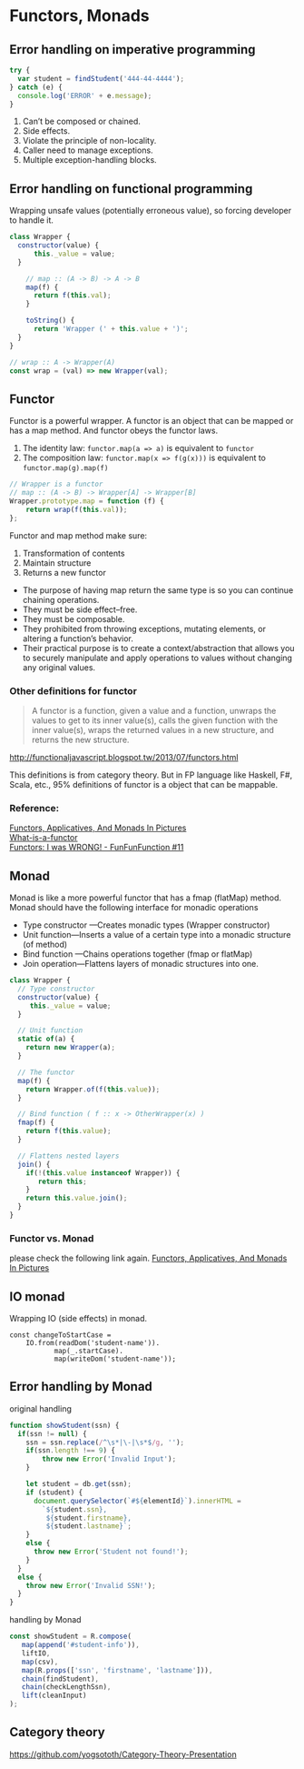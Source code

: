# Functors, Monads
## Error handling on imperative programming

```javascript
try {
  var student = findStudent('444-44-4444');
} catch (e) {
  console.log('ERROR' + e.message);
}
```

1. Can’t be composed or chained.
2. Side effects.
3. Violate the principle of non-locality.
4. Caller need to manage exceptions.
5. Multiple exception-handling blocks.

## Error handling on functional programming
Wrapping unsafe values (potentially erroneous value), so forcing developer to handle it.

```javascript
class Wrapper {
  constructor(value) {
      this._value = value;
  }

    // map :: (A -> B) -> A -> B
    map(f) {
      return f(this.val);
    }

    toString() {
      return 'Wrapper (' + this.value + ')';
  }
}

// wrap :: A -> Wrapper(A)
const wrap = (val) => new Wrapper(val);
```


## Functor
Functor is a powerful wrapper. A functor is an object that can be mapped or has a map method.
And functor obeys the functor laws.  
1. The identity law: `functor.map(a => a)` is equivalent to `functor`
2. The composition law: `functor.map(x => f(g(x)))` is equivalent to `functor.map(g).map(f)`

```javascript
// Wrapper is a functor
// map :: (A -> B) -> Wrapper[A] -> Wrapper[B]
Wrapper.prototype.map = function (f) {
    return wrap(f(this.val));
};
```

Functor and map method make sure:
1. Transformation of contents
2. Maintain structure
3. Returns a new functor

* The purpose of having map return the same type is so you can continue chaining operations.
* They must be side effect–free.
* They must be composable.
* They prohibited from throwing exceptions, mutating elements, or altering a function’s behavior.
* Their practical purpose is to create a context/abstraction that allows you to securely manipulate and apply operations to values without changing any original values.


### Other definitions for functor
> A functor is a function, given a value and a function, unwraps the values to get to its inner value(s), calls the given function with the inner value(s), wraps the returned values in a new structure, and returns the new structure.

http://functionaljavascript.blogspot.tw/2013/07/functors.html

This definitions is from category theory. But in FP language like Haskell, F#, Scala, etc., 95% definitions of functor is a object that can be mappable.

### Reference:  
[Functors, Applicatives, And Monads In Pictures](http://adit.io/posts/2013-04-17-functors,_applicatives,_and_monads_in_pictures.html)  
[What-is-a-functor](https://medium.com/@dtinth/what-is-a-functor-dcf510b098b6)  
[Functors: I was WRONG! - FunFunFunction #11](https://www.youtube.com/watch?v=DisD9ftUyCk)


## Monad
Monad is like a more powerful functor that has a fmap (flatMap) method.  
Monad should have the following interface for monadic operations
* Type constructor —Creates monadic types (Wrapper constructor)
* Unit function—Inserts a value of a certain type into a monadic structure (of method)
* Bind function —Chains operations together (fmap or flatMap)
* Join operation—Flattens layers of monadic structures into one.

```javascript
class Wrapper {
  // Type constructor
  constructor(value) {
     this._value = value;
  }

  // Unit function
  static of(a) {
    return new Wrapper(a);
  }

  // The functor
  map(f) {
    return Wrapper.of(f(this.value));
  }

  // Bind function ( f :: x -> OtherWrapper(x) )
  fmap(f) {
    return f(this.value);
  }

  // Flattens nested layers
  join() {
    if(!(this.value instanceof Wrapper)) {
       return this;
    }
    return this.value.join();
  }
}
```

### Functor vs. Monad
please check the following link again.
[Functors, Applicatives, And Monads In Pictures](http://adit.io/posts/2013-04-17-functors,_applicatives,_and_monads_in_pictures.html)


## IO monad
Wrapping IO (side effects) in monad.
```
const changeToStartCase =
    IO.from(readDom('student-name')).
           map(_.startCase).
           map(writeDom('student-name'));
```

## Error handling by Monad
original handling
```javascript
function showStudent(ssn) {
  if(ssn != null) {
    ssn = ssn.replace(/^\s*|\-|\s*$/g, '');
    if(ssn.length !== 9) {
        throw new Error('Invalid Input');
    }

    let student = db.get(ssn);
    if (student) {
      document.querySelector(`#${elementId}`).innerHTML =
        `${student.ssn},
         ${student.firstname},
         ${student.lastname}`;
    }
    else {
      throw new Error('Student not found!');
    }
  }
  else {
    throw new Error('Invalid SSN!');
  }
}
```

handling by Monad
```javascript
const showStudent = R.compose(
   map(append('#student-info')),
   liftIO,
   map(csv),
   map(R.props(['ssn', 'firstname', 'lastname'])),
   chain(findStudent),
   chain(checkLengthSsn),
   lift(cleanInput)
);
```

## Category theory
https://github.com/yogsototh/Category-Theory-Presentation